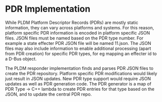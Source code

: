 # PDR Implementation

While PLDM Platform Descriptor Records (PDRs) are mostly static information,
they can vary across platforms and systems. For this reason, platform specific
PDR information is encoded in platform specific JSON files. JSON files must be
named based on the PDR type number. For example a state effecter PDR JSON file
will be named 11.json. The JSON files may also include information to enable
additional processing (apart from PDR creation) for specific PDR types, for eg
mapping an effecter id to a D-Bus object.

The PLDM responder implementation finds and parses PDR JSON files to create the
PDR repository. Platform specific PDR modifications would likely just result in
JSON updates. New PDR type support would require JSON updates as well as PDR
generation code. The PDR generator is a map of PDR Type -> C++ lambda to create
PDR entries for that type based on the JSON, and to update the central PDR repo.
